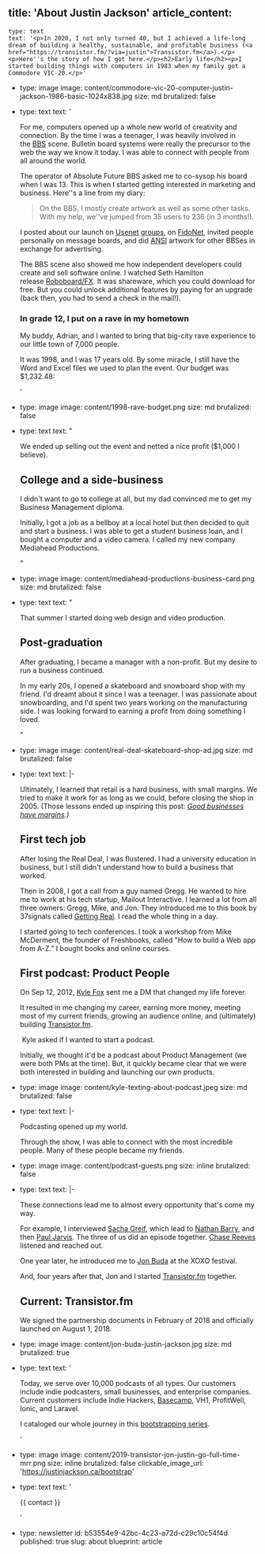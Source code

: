 title: 'About Justin Jackson'
article_content:
  -
    type: text
    text: '<p>In 2020, I not only turned 40, but I achieved a life-long dream of building a healthy, sustainable, and profitable business (<a href="https://transistor.fm/?via=justin">Transistor.fm</a>).</p><p>Here''s the story of how I got here.</p><h2>Early life</h2><p>I started building things with computers in 1983 when my family got a Commodore VIC-20.</p>'
  -
    type: image
    image: content/commodore-vic-20-computer-justin-jackson-1986-basic-1024x838.jpg
    size: md
    brutalized: false
  -
    type: text
    text: '<p>For me, computers opened up a whole new world of creativity and connection. By the time I was a teenager, I was heavily involved in the&nbsp;<a href="http://en.wikipedia.org/wiki/Bulletin_board_system">BBS</a>&nbsp;scene. Bulletin board systems were really the precursor to the web the way we know it today. I was able to connect with people from all around the world.</p><p>The operator of Absolute Future BBS asked me to co-sysop his board when I was 13. This is when I started getting interested in marketing and business. Here''s a line from my diary:</p><blockquote><p>On the BBS, I mostly create artwork as well as some other tasks. With my help, we''ve jumped from 35 users to 236 (in 3 months!).</p></blockquote><p>I posted about our launch on&nbsp;<a href="https://groups.google.com/g/alt.bbs.ads/c/jRqDjtR8CZo?pli=1">Usenet</a>&nbsp;<a href="https://groups.google.com/g/comp.bbs.misc/c/40z321LUsM8">groups</a>, on&nbsp;<a href="http://en.wikipedia.org/wiki/FidoNet">FidoNet</a>, invited people personally on message boards, and did&nbsp;<a href="http://sixteencolors.net/">ANSI</a>&nbsp;artwork for other BBSes in exchange for advertising.</p><p>The BBS scene also showed me how independent developers could create and sell software online. I watched Seth Hamilton release&nbsp;<a href="http://en.wikipedia.org/wiki/RoboBOARD/FX">Roboboard/FX</a>. It was shareware, which you could download for free. But you could unlock additional features by paying for an upgrade (back then, you had to send a check in the mail!).</p><h3>In grade 12, I put on a rave in my hometown</h3><p>My buddy, Adrian, and I wanted to bring that big-city rave experience to our little town of 7,000 people.</p><p>It was 1998, and I was 17 years old. By some miracle, I still have the Word and Excel files we used to plan the event. Our budget was $1,232.48:</p>'
  -
    type: image
    image: content/1998-rave-budget.png
    size: md
    brutalized: false
  -
    type: text
    text: "<p>We ended up selling out the event and netted a nice profit ($1,000 I believe).</p><h2>College and a side-business</h2><p>I didn't want to go to college at all, but my dad convinced me to get my Business Management diploma.</p><p>Initially, I got a job as a bellboy at a local hotel but then decided to quit and start a business. I was able to get a student business loan, and I bought a computer and a video camera. I called my new company Mediahead Productions.&nbsp;</p>"
  -
    type: image
    image: content/mediahead-productions-business-card.png
    size: md
    brutalized: false
  -
    type: text
    text: "<p>That summer I started doing web design and video production.</p><h2>Post-graduation</h2><p>After graduating, I became a manager with a non-profit. But my desire to run a business continued.</p><p>In my early 20s, I opened a skateboard and snowboard shop with my friend. I'd dreamt about it since I was a teenager. I was passionate about snowboarding, and I'd spent two years working on the manufacturing side. I was looking forward to earning a profit from doing something I loved.</p>"
  -
    type: image
    image: content/real-deal-skateboard-shop-ad.jpg
    size: md
    brutalized: false
  -
    type: text
    text: |-
      <p>Ultimately, I learned that retail is a hard business, with small margins. We tried to make it work for as long as we could, before closing the shop in 2005. (Those lessons ended up inspiring this post: <i><a href="https://justinjackson.ca/margin">Good businesses have margins</a>.)</i></p><h2>First tech job</h2><p>After losing the Real Deal, I was flustered. I had a university education in business, but I still didn't understand how to build a business that worked.</p><p>Then in 2008, I got a call from a guy named Gregg. He wanted to hire me to work at his tech startup, Mailout Interactive. I learned a lot from all three owners: Gregg, Mike, and Jon. They introduced me to this book by 37signals called&nbsp;<a href="https://basecamp.com/books/getting-real">Getting Real</a>. I read the whole thing in a day.</p><p>I started going to tech conferences. I took a workshop from Mike McDerment, the founder of Freshbooks, called "How to build a Web app from A-Z.” I bought books and online courses.</p><h2>First podcast: Product People</h2><p>On Sep 12, 2012, <a href="https://twitter.com/kylefox">Kyle Fox</a> sent me a DM that changed my life forever.

      It resulted in me changing my career, earning more money, meeting most of my current friends, growing an audience online, and (ultimately) building <a href="https://transistor.fm/?via=justin">Transistor.fm</a>.&nbsp;</p><p>&nbsp;Kyle asked if I wanted to start a podcast.</p><p>Initially, we thought it'd be a podcast about Product Management (we were both PMs at the time). But, it quickly became clear that we were both interested in building and launching our own products.</p>
  -
    type: image
    image: content/kyle-texting-about-podcast.jpeg
    size: md
    brutalized: false
  -
    type: text
    text: |-
      <p>Podcasting opened up my world.

      Through the show, I was able to connect with the most incredible people. Many of these people became my friends.&nbsp;</p>
  -
    type: image
    image: content/podcast-guests.png
    size: inline
    brutalized: false
  -
    type: text
    text: |-
      <p>These connections lead me to almost every opportunity that's come my way.</p><p>For example, I interviewed <a href="https://twitter.com/SachaGreif">Sacha Greif</a>, which lead to <a href="https://twitter.com/nathanbarry">Nathan Barry</a>, and then <a href="https://twitter.com/pjrvs">Paul Jarvis</a>. The three of us did an episode together.
      <a href="https://twitter.com/chasewreeves">Chase Reeves</a> listened and reached out.

      One year later, he introduced me to <a href="https://twitter.com/jonbuda">Jon Buda</a>&nbsp;at the XOXO festival.&nbsp;</p><p>And, four years after that, Jon and I started <a href="https://transistor.fm/?via=justin">Transistor.fm</a> together.</p><h2>Current: Transistor.fm</h2><p>We signed the partnership documents in February of 2018 and officially launched on August 1, 2018.</p>
  -
    type: image
    image: content/jon-buda-justin-jackson.jpg
    size: md
    brutalized: true
  -
    type: text
    text: '<p>Today, we serve over 10,000 podcasts of all types. Our customers include indie podcasters, small businesses, and enterprise companies. Current customers include Indie Hackers,&nbsp;<a href="https://rework.fm/">Basecamp</a>, VH1, ProfitWell, Ionic, and Laravel.</p><p>I cataloged our whole journey in this <a href="/bootstrap">bootstrapping series</a>.</p>'
  -
    type: image
    image: content/2019-transistor-jon-justin-go-full-time-mrr.png
    size: inline
    brutalized: false
    clickable_image_url: 'https://justinjackson.ca/bootstrap'
  -
    type: text
    text: '<p>{{ contact }}<br></p>'
  -
    type: newsletter
id: b53554e9-42bc-4c23-a72d-c29c10c54f4d
published: true
slug: about
blueprint: article
